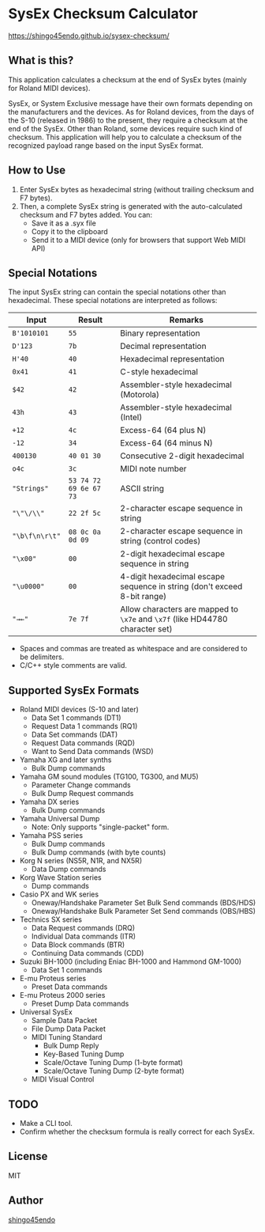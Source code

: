 SysEx Checksum Calculator
=========================

https://shingo45endo.github.io/sysex-checksum/


What is this?
-------------

This application calculates a checksum at the end of SysEx bytes (mainly for Roland MIDI devices).

SysEx, or System Exclusive message have their own formats depending on the manufacturers and the devices. As for Roland devices, from the days of the S-10 (released in 1986) to the present, they require a checksum at the end of the SysEx. Other than Roland, some devices require such kind of checksum. This application will help you to calculate a checksum of the recognized payload range based on the input SysEx format.


How to Use
----------

1. Enter SysEx bytes as hexadecimal string (without trailing checksum and F7 bytes).
2. Then, a complete SysEx string is generated with the auto-calculated checksum and F7 bytes added. You can:
	* Save it as a .syx file
	* Copy it to the clipboard
	* Send it to a MIDI device (only for browsers that support Web MIDI API)


Special Notations
-----------------

The input SysEx string can contain the special notations other than hexadecimal. These special notations are interpreted as follows:

| Input          | Result     | Remarks |
| -------------- | ---------- | ------- |
| `B'1010101`    | `55`       | Binary representation |
| `D'123`        | `7b`       | Decimal representation |
| `H'40`         | `40`       | Hexadecimal representation |
| `0x41`         | `41`       | C-style hexadecimal |
| `$42`          | `42`       | Assembler-style hexadecimal (Motorola) |
| `43h`          | `43`       | Assembler-style hexadecimal (Intel) |
| `+12`          | `4c`       | Excess-64 (64 plus N) |
| `-12`          | `34`       | Excess-64 (64 minus N) |
| `400130`       | `40 01 30` | Consecutive 2-digit hexadecimal |
| `o4c`          | `3c`       | MIDI note number |
| `"Strings"`    | `53 74 72 69 6e 67 73` | ASCII string |
| `"\"\/\\"`     | `22 2f 5c` | 2-character escape sequence in string |
| `"\b\f\n\r\t"` | `08 0c 0a 0d 09` | 2-character escape sequence in string (control codes) |
| `"\x00"`       | `00`       | 2-digit hexadecimal escape sequence in string |
| `"\u0000"`     | `00`       | 4-digit hexadecimal escape sequence in string (don't exceed 8-bit range) |
| `"→←"`         | `7e 7f`    | Allow characters are mapped to `\x7e` and `\x7f` (like HD44780 character set) |

* Spaces and commas are treated as whitespace and are considered to be delimiters.
* C/C++ style comments are valid.


Supported SysEx Formats
-----------------------

* Roland MIDI devices (S-10 and later)
	* Data Set 1 commands (DT1)
	* Request Data 1 commands (RQ1)
	* Data Set commands (DAT)
	* Request Data commands (RQD)
	* Want to Send Data commands (WSD)
* Yamaha XG and later synths
	* Bulk Dump commands
* Yamaha GM sound modules (TG100, TG300, and MU5)
	* Parameter Change commands
	* Bulk Dump Request commands
* Yamaha DX series
	* Bulk Dump commands
* Yamaha Universal Dump
	* Note: Only supports "single-packet" form.
* Yamaha PSS series
	* Bulk Dump commands
	* Bulk Dump commands (with byte counts)
* Korg N series (NS5R, N1R, and NX5R)
	* Data Dump commands
* Korg Wave Station series
	* Dump commands
* Casio PX and WK series
	* Oneway/Handshake Parameter Set Bulk Send commands (BDS/HDS)
	* Oneway/Handshake Bulk Parameter Set Send commands (OBS/HBS)
* Technics SX series
	* Data Request commands (DRQ)
	* Individual Data commands (ITR)
	* Data Block commands (BTR)
	* Continuing Data commands (CDD)
* Suzuki BH-1000 (including Eniac BH-1000 and Hammond GM-1000)
	* Data Set 1 commands
* E-mu Proteus series
	* Preset Data commands
* E-mu Proteus 2000 series
	* Preset Dump Data commands
* Universal SysEx
	* Sample Data Packet
	* File Dump Data Packet
	* MIDI Tuning Standard
		* Bulk Dump Reply
		* Key-Based Tuning Dump
		* Scale/Octave Tuning Dump (1-byte format)
		* Scale/Octave Tuning Dump (2-byte format)
	* MIDI Visual Control


TODO
----

* Make a CLI tool.
* Confirm whether the checksum formula is really correct for each SysEx.


License
-------

MIT


Author
------

[shingo45endo](https://github.com/shingo45endo)
